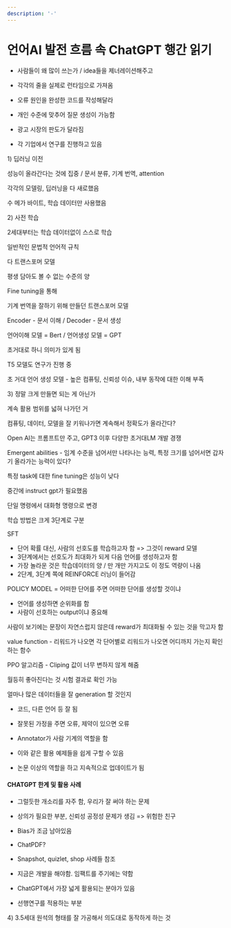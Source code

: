 ```yaml
---
description: '-'
---
```


# 언어AI 발전 흐름 속 ChatGPT 행간 읽기

* 사람들이 왜 많이 쓰는가 / idea들을 제너레이션해주고&#x20;
* 각각의 줄을 실제로 런타임으로 가져옴&#x20;
* 오류 원인을 완성한 코드를 작성해달라&#x20;
* 개인 수준에 맞추어 질문 생성이 가능함&#x20;



* 광고 시장의 판도가 달라짐&#x20;
* 각 기업에서 연구를 진행하고 있음&#x20;



1\) 딥러닝 이전&#x20;

성능이 올라간다는 것에 집중 / 문서 분류, 기계 번역, attention

각각의 모델링, 딥러닝을 다 새로했음

수 메가 바이트, 학습 데이터만 사용했음&#x20;

2\) 사전 학습&#x20;

2세대부터는 학습 데이터없이 스스로 학습&#x20;

일반적인 문법적 언어적 규칙&#x20;

다 트랜스포머 모델&#x20;

평생 담아도 볼 수 없는 수준의 양&#x20;

Fine tuning을 통해&#x20;

기계 번역을 잘하기 위해 만들던 트랜스포머 모델&#x20;

Encoder - 문서 이해 / Decoder - 문서 생성&#x20;

언어이해 모델 = Bert / 언어생성 모델 = GPT

초거대로 하니 의미가 있게 됨&#x20;

T5 모델도 연구가 진행 중&#x20;

초 거대 언어 생성 모델 - 높은 컴퓨팅, 신뢰성 이슈, 내부 동작에 대한 이해 부족&#x20;



3\) 정말 크게 만들면 되는 게 아닌가&#x20;

계속 활용 범위를 넓혀 나가던 거&#x20;

컴퓨팅, 데이터, 모델을 잘 키워나가면 계속해서 정확도가 올라간다?

Open AI는 프롬프트만 주고, GPT3 이후 다양한 초거대LM 개발 경쟁&#x20;

Emergent abilities - 임계 수준을 넘어서만 나타나는 능력, 특정 크기를 넘어서면 갑자기 올라가는 능력이 있다?



특정 task에 대한 fine tuning은 성능이 낮다&#x20;

중간에 instruct gpt가 필요했음&#x20;

단일 명령에서 대화형 명령으로 변경&#x20;

학습 방법은 크게 3단계로 구분&#x20;



SFT

* 단어 확률 대신, 사람의 선호도를 학습하고자 함 => 그것이 reward 모델&#x20;
* 3단계에서는 선호도가 최대화가 되게 다음 언어를 생성하고자 함&#x20;
* 가장 놀라운 것은 학습데이터의 양 / 만 개만 가지고도 이 정도 역량이 나옴&#x20;
* 2단계, 3단계 쪽에 REINFORCE 러닝이 들어감&#x20;



POLICY MODEL = 어떠한 단어를 주면 어떠한 단어를 생성할 것이냐&#x20;

* 언어를 생성하면 순위화를 함&#x20;
* 사람이 선호하는 output이냐 중요해&#x20;



사람이 보기에는 문장이 자연스럽지 않은데 reward가 최대화될 수 있는 것을 막고자 함&#x20;

value function - 리워드가 나오면 각 단어별로 리워드가 나오면 어디까지 가는지 확인하는 함수&#x20;

PPO 알고리즘 - Cliping 값이 너무 변하지 않게 해줌&#x20;

월등히 좋아진다는 것 시험 결과로 확인 가능&#x20;



얼마나 많은 데이터들을 잘 generation 할 것인지

* 코드, 다른 언어 등 잘 됨&#x20;
* 잘못된 가정을 주면 오류, 제약이 있으면 오류&#x20;
* Annotator가 사람 기계의 역할을 함&#x20;
* 이와 같은 활용 예제들을 쉽게 구할 수 있음&#x20;



* 논문 이상의 역할을 하고 지속적으로 업데이트가 됨&#x20;

#### CHATGPT 한계 및 활용 사례&#x20;

* 그럴듯한 개소리를 자주 함, 우리가 잘 써야 하는 문제&#x20;
* 상의가 필요한 부분, 신뢰성 공정성 문제가 생김 => 위험한 친구&#x20;
* Bias가 조금 남아있음&#x20;
* ChatPDF?
* Snapshot, quizlet, shop 사례들 참조&#x20;



* 지금은 개발을 해야함. 임팩트를 주기에는 약함&#x20;
* ChatGPT에서 가장 넓게 활용되는 분야가 있음&#x20;
* 선행연구를 적용하는 부분&#x20;



4\) 3.5세대 원석의 형태를 잘 가공해서 의도대로 동작하게 하는 것&#x20;



































&#x20;
